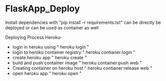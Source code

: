 # FlaskApp_Deploy

Install dependencies with "pip install -r requirements.txt"
can be directly be deployed or can be used as container as well

Deploying Process Heroku-
* login in heroku using  " heroku login "
* login to heroku container registry " heroku contianer:login "
* create heroku app " heroku create "
* build and push container image " heroku container:push web "
* Creating container on heroku host " heroku contianer:release web "
* open heroku app " heroku open "
